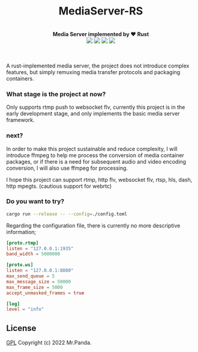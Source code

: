 <!--lint disable no-literal-urls-->
<div align="center">
  <h1>MediaServer-RS</h1>
</div>
<br/>
<div align="center">
  <strong>Media Server implemented by ❤️ Rust</strong>
</div>
<div align="center">
  <img src="https://img.shields.io/github/actions/workflow/status/mycrl/media-server-rs/cargo-test.yml?branch=main"/>
  <img src="https://img.shields.io/github/license/mycrl/media-server-rs"/>
  <img src="https://img.shields.io/github/issues/mycrl/media-server-rs"/>
  <img src="https://img.shields.io/github/stars/mycrl/media-server-rs"/>
</div>
<br/>
<br/>


A rust-implemented media server, the project does not introduce complex features, but simply remuxing media transfer protocols and packaging containers.


### What stage is the project at now?

Only supports rtmp push to websocket flv, currently this project is in the early development stage, and only implements the basic media server framework.


### next?

In order to make this project sustainable and reduce complexity, I will introduce ffmpeg to help me process the conversion of media container packages, or if there is a need for subsequent audio and video encoding conversion, I will also use ffmpeg for processing.

I hope this project can support rtmp, http flv, websocket flv, rtsp, hls, dash, http mpegts. (cautious support for webrtc)


### Do you want to try?

```bash
cargo run --release -- --config=./config.toml
```

Regarding the configuration file, there is currently no more descriptive information;

```toml
[proto.rtmp]
listen = "127.0.0.1:1935"
band_width = 5000000

[proto.ws]
listen = "127.0.0.1:8080"
max_send_queue = 5
max_message_size = 50000
max_frame_size = 5000
accept_unmasked_frames = true

[log]
level = "info"
```


## License

[GPL](./LICENSE)
Copyright (c) 2022 Mr.Panda.